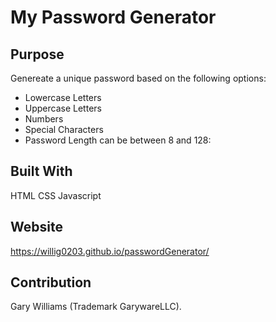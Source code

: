 # My Password Generator

## Purpose
Genereate a unique password based on the following options:
- Lowercase Letters
- Uppercase Letters
- Numbers
- Special Characters
- Password Length can be between 8 and 128: 


## Built With
HTML
CSS
Javascript

## Website
https://willig0203.github.io/passwordGenerator/

## Contribution
Gary Williams (Trademark GarywareLLC).